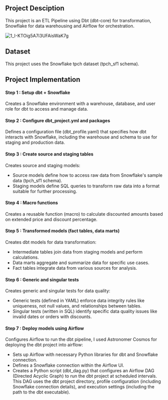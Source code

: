 ## Project Desciption

This project is an ETL Pipeline using Dbt (dbt-core) for transformation, Snowflake for data warehousing and Airflow for orchestration.

![1_I-KTOig5A7i3UFAisWaK7g](https://github.com/elmezianech/snowflake_dbt_airflow_etl/assets/120784838/d4deb775-ef1b-4595-a440-bb974f24e659)

## Dataset 

This project uses the Snowflake tpch dataset (tpch_sf1 schema).

## Project Implementation

#### Step 1 : Setup dbt + Snowflake

Creates a Snowflake environment with a warehouse, database, and user role for dbt to access and manage data.


#### Step 2 : Configure dbt_project.yml and packages

Defines a configuration file (dbt_profile.yaml) that specifies how dbt interacts with Snowflake, including the warehouse and schema to use for staging and production data.

#### Step 3 : Create source and staging tables

Creates source and staging models:

- Source models define how to access raw data from Snowflake's sample data (tpch_sf1 schema).
- Staging models define SQL queries to transform raw data into a format suitable for further processing.

#### Step 4 : Macro functions

Creates a reusable function (macro) to calculate discounted amounts based on extended price and discount percentage.

#### Step 5 : Transformed models (fact tables, data marts)

Creates dbt models for data transformation:

- Intermediate tables join data from staging models and perform calculations.
- Data marts aggregate and summarize data for specific use cases.
- Fact tables integrate data from various sources for analysis.

#### Step 6 : Generic and singular tests

Creates generic and singular tests for data quality:

- Generic tests (defined in YAML) enforce data integrity rules like uniqueness, not null values, and relationships between tables.
- Singular tests (written in SQL) identify specific data quality issues like invalid dates or orders with discounts.

#### Step 7 : Deploy models using Airflow

Configures Airflow to run the dbt pipeline, I used Astronomer Cosmos for deploying the dbt project into airflow:

- Sets up Airflow with necessary Python libraries for dbt and Snowflake connection.
- Defines a Snowflake connection within the Airflow UI.
- Creates a Python script (dbt_dag.py) that configures an Airflow DAG (Directed Acyclic Graph) to run the dbt project at scheduled intervals. This DAG uses the dbt project directory, profile configuration (including Snowflake connection details), and execution settings (including the path to the dbt executable).
